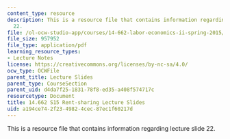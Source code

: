 ```yaml
---
content_type: resource
description: This is a resource file that contains information regarding lecture slide
  22.
file: /ol-ocw-studio-app/courses/14-662-labor-economics-ii-spring-2015/a194ce742f2349824cec87ec1f60217d_MIT14_662S15_lec_slides22.pdf
file_size: 957952
file_type: application/pdf
learning_resource_types:
- Lecture Notes
license: https://creativecommons.org/licenses/by-nc-sa/4.0/
ocw_type: OCWFile
parent_title: Lecture Slides
parent_type: CourseSection
parent_uid: d4da7f25-1831-78f8-ed35-a408f574717c
resourcetype: Document
title: 14.662 S15 Rent-sharing Lecture Slides
uid: a194ce74-2f23-4982-4cec-87ec1f60217d
---
```

This is a resource file that contains information regarding lecture slide 22.
